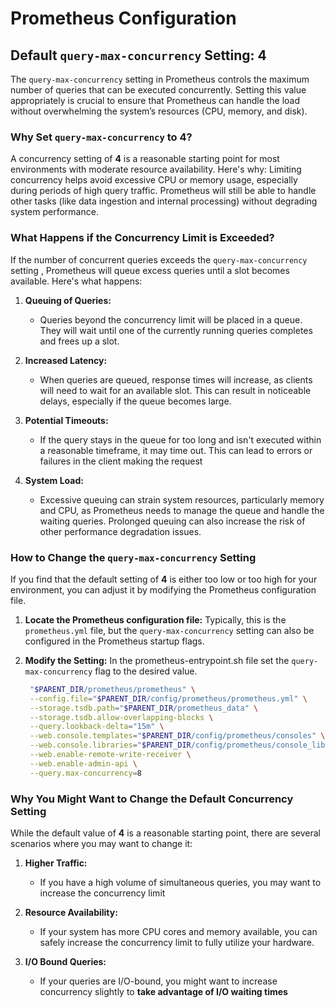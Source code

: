 # Prometheus Configuration

## Default `query-max-concurrency` Setting: **4**

The `query-max-concurrency` setting in Prometheus controls the maximum number of queries that can be executed concurrently.
Setting this value appropriately is crucial to ensure that Prometheus can handle the load without overwhelming the system’s resources (CPU, memory, and disk).

### Why Set `query-max-concurrency` to **4**?

A concurrency setting of **4** is a reasonable starting point for most environments with moderate resource availability. Here's why:
Limiting concurrency helps avoid excessive CPU or memory usage, especially during periods of high query traffic. Prometheus will still be able to handle other tasks (like data ingestion and internal processing) without degrading system performance.

### What Happens if the Concurrency Limit is Exceeded?

If the number of concurrent queries exceeds the `query-max-concurrency` setting , Prometheus will queue excess queries until a slot becomes available. Here's what happens:

1. **Queuing of Queries:**
   - Queries beyond the concurrency limit will be placed in a queue. They will wait until one of the currently running queries completes and frees up a slot.

2. **Increased Latency:**
   - When queries are queued, response times will increase, as clients will need to wait for an available slot. This can result in noticeable delays, especially if the queue becomes large.

3. **Potential Timeouts:**
   - If the query stays in the queue for too long and isn't executed within a reasonable timeframe, it may time out. This can lead to errors or failures in the client making the request

4. **System Load:**
   - Excessive queuing can strain system resources, particularly memory and CPU, as Prometheus needs to manage the queue and handle the waiting queries. Prolonged queuing can also increase the risk of other performance degradation issues.

### How to Change the `query-max-concurrency` Setting

If you find that the default setting of **4** is either too low or too high for your environment, you can adjust it by modifying the Prometheus configuration file.

1. **Locate the Prometheus configuration file:**
   Typically, this is the `prometheus.yml` file, but the `query-max-concurrency` setting can also be configured in the Prometheus startup flags.

2. **Modify the Setting:**
   In the prometheus-entrypoint.sh file set the `query-max-concurrency` flag to the desired value.
   ```bash
    "$PARENT_DIR/prometheus/prometheus" \
    --config.file="$PARENT_DIR/config/prometheus/prometheus.yml" \
    --storage.tsdb.path="$PARENT_DIR/prometheus_data" \
    --storage.tsdb.allow-overlapping-blocks \
    --query.lookback-delta="15m" \
    --web.console.templates="$PARENT_DIR/config/prometheus/consoles" \
    --web.console.libraries="$PARENT_DIR/config/prometheus/console_libraries" \
    --web.enable-remote-write-receiver \
    --web.enable-admin-api \
    --query.max-concurrency=8
   ```

### Why You Might Want to Change the Default Concurrency Setting

While the default value of **4** is a reasonable starting point, there are several scenarios where you may want to change it:

1. **Higher Traffic:**
   - If you have a high volume of simultaneous queries, you may want to increase the concurrency limit

2. **Resource Availability:**
   - If your system has more CPU cores and memory available, you can safely increase the concurrency limit to fully utilize your hardware.

3. **I/O Bound Queries:**
   - If your queries are I/O-bound, you might want to increase concurrency slightly to **take advantage of I/O waiting times**
